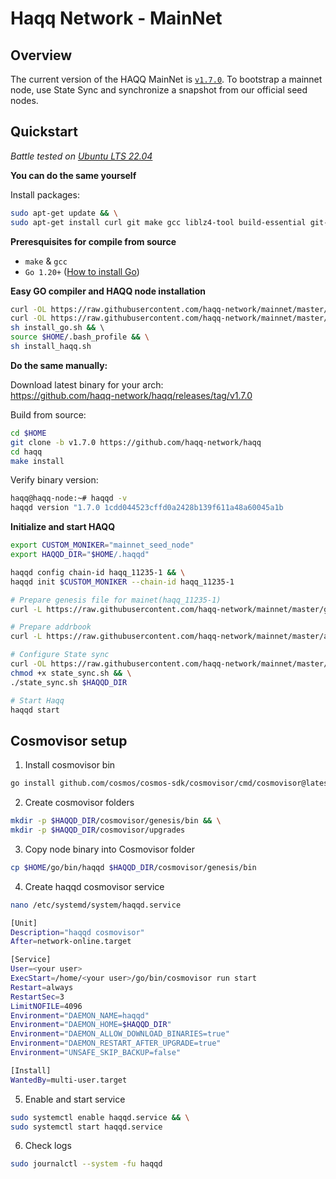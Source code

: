 # Haqq Network - MainNet


## Overview
The current version of the HAQQ MainNet is [`v1.7.0`](https://github.com/haqq-network/haqq/releases/tag/v1.7.0). To bootstrap a mainnet node, use State Sync and synchronize a snapshot from our official seed nodes.


## Quickstart
_*Battle tested on [Ubuntu LTS 22.04](https://spinupwp.com/doc/what-does-lts-mean-ubuntu/#:~:text=The%20abbreviation%20stands%20for%20Long,extended%20period%20over%20regular%20releases)*_

**You can do the same yourself**

Install packages:
```sh
sudo apt-get update && \
sudo apt-get install curl git make gcc liblz4-tool build-essential git-lfs jq -y
```

**Preresquisites for compile from source**
- `make` & `gcc` 
- `Go 1.20+` ([How to install Go](https://www.digitalocean.com/community/tutorials/how-to-install-go-on-ubuntu-20-04))

**Easy GO compiler and HAQQ node installation**

```sh
curl -OL https://raw.githubusercontent.com/haqq-network/mainnet/master/install_go.sh && \
curl -OL https://raw.githubusercontent.com/haqq-network/mainnet/master/install_haqq.sh && \
sh install_go.sh && \ 
source $HOME/.bash_profile && \
sh install_haqq.sh
```

**Do the same manually:**

Download latest binary for your arch: </br>
https://github.com/haqq-network/haqq/releases/tag/v1.7.0

Build from source:
```sh
cd $HOME
git clone -b v1.7.0 https://github.com/haqq-network/haqq
cd haqq
make install
```

Verify binary version:
```sh
haqq@haqq-node:~# haqqd -v
haqqd version "1.7.0 1cdd044523cffd0a2428b139f611a48a60045a1b
```

**Initialize and start HAQQ**

```sh
export CUSTOM_MONIKER="mainnet_seed_node"
export HAQQD_DIR="$HOME/.haqqd"

haqqd config chain-id haqq_11235-1 && \
haqqd init $CUSTOM_MONIKER --chain-id haqq_11235-1

# Prepare genesis file for mainet(haqq_11235-1)
curl -L https://raw.githubusercontent.com/haqq-network/mainnet/master/genesis.json -o $HAQQD_DIR/config/genesis.json

# Prepare addrbook
curl -L https://raw.githubusercontent.com/haqq-network/mainnet/master/addrbook.json -o $HAQQD_DIR/config/addrbook.json

# Configure State sync
curl -OL https://raw.githubusercontent.com/haqq-network/mainnet/master/state_sync.sh && \
chmod +x state_sync.sh && \
./state_sync.sh $HAQQD_DIR

# Start Haqq
haqqd start
```

## Cosmovisor setup

1. Install cosmovisor bin
```sh
go install github.com/cosmos/cosmos-sdk/cosmovisor/cmd/cosmovisor@latest
```

2. Create cosmovisor folders
```sh
mkdir -p $HAQQD_DIR/cosmovisor/genesis/bin && \
mkdir -p $HAQQD_DIR/cosmovisor/upgrades
```

3. Copy node binary into Cosmovisor folder
```sh
cp $HOME/go/bin/haqqd $HAQQD_DIR/cosmovisor/genesis/bin
```

4. Create haqqd cosmovisor service
```sh
nano /etc/systemd/system/haqqd.service
```

```sh
[Unit]
Description="haqqd cosmovisor"
After=network-online.target

[Service]
User=<your user>
ExecStart=/home/<your user>/go/bin/cosmovisor run start
Restart=always
RestartSec=3
LimitNOFILE=4096
Environment="DAEMON_NAME=haqqd"
Environment="DAEMON_HOME=$HAQQD_DIR"
Environment="DAEMON_ALLOW_DOWNLOAD_BINARIES=true"
Environment="DAEMON_RESTART_AFTER_UPGRADE=true"
Environment="UNSAFE_SKIP_BACKUP=false"

[Install]
WantedBy=multi-user.target
```

5. Enable and start service

```sh
sudo systemctl enable haqqd.service && \
sudo systemctl start haqqd.service
```

6. Check logs
```sh
sudo journalctl --system -fu haqqd
```
